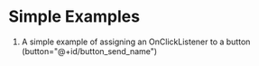 # Simple Examples


1. A simple example of assigning an OnClickListener to a button  
   (button="@+id/button_send_name")
